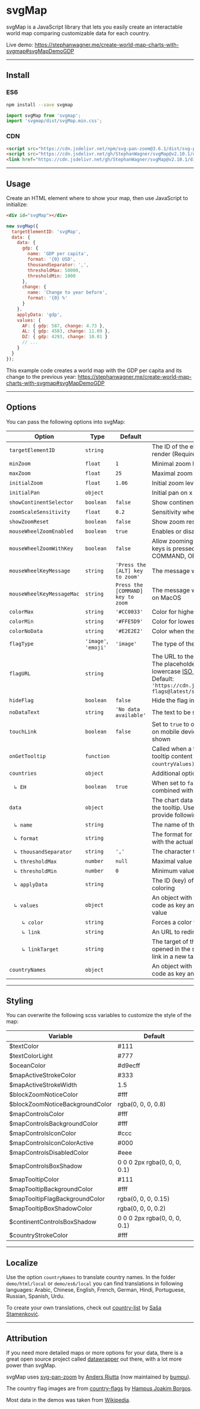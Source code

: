 # svgMap

svgMap is a JavaScript library that lets you easily create an interactable world map comparing customizable data for each country.

Live demo: https://stephanwagner.me/create-world-map-charts-with-svgmap#svgMapDemoGDP

---

## Install

### ES6

```bash
npm install --save svgmap
```

```javascript
import svgMap from 'svgmap';
import 'svgmap/dist/svgMap.min.css';
```

### CDN

```html
<script src="https://cdn.jsdelivr.net/npm/svg-pan-zoom@3.6.1/dist/svg-pan-zoom.min.js"></script>
<script src="https://cdn.jsdelivr.net/gh/StephanWagner/svgMap@v2.10.1/dist/svgMap.min.js"></script>
<link href="https://cdn.jsdelivr.net/gh/StephanWagner/svgMap@v2.10.1/dist/svgMap.min.css" rel="stylesheet">
```

---

## Usage

Create an HTML element where to show your map, then use JavaScript to initialize:

```html
<div id="svgMap"></div>
```

```javascript
new svgMap({
  targetElementID: 'svgMap',
  data: {
    data: {
      gdp: {
        name: 'GDP per capita',
        format: '{0} USD',
        thousandSeparator: ',',
        thresholdMax: 50000,
        thresholdMin: 1000
      },
      change: {
        name: 'Change to year before',
        format: '{0} %'
      }
    },
    applyData: 'gdp',
    values: {
      AF: { gdp: 587, change: 4.73 },
      AL: { gdp: 4583, change: 11.09 },
      DZ: { gdp: 4293, change: 10.01 }
      // ...
    }
  }
});
```

This example code creates a world map with the GDP per capita and its change to the previous year:
https://stephanwagner.me/create-world-map-charts-with-svgmap#svgMapDemoGDP

---

## Options

You can pass the following options into svgMap:

| Option                                                         | Type                 | Default                           |                                                                                                                                                                                                                                                                                          |
|----------------------------------------------------------------|----------------------|-----------------------------------|------------------------------------------------------------------------------------------------------------------------------------------------------------------------------------------------------------------------------------------------------------------------------------------|
| `targetElementID`                                              | `string`             |                                   | The ID of the element where the world map will render (Required)                                                                                                                                                                                                                         |
| `minZoom`                                                      | `float`              | `1`                               | Minimal zoom level                                                                                                                                                                                                                                                                       |
| `maxZoom`                                                      | `float`              | `25`                              | Maximal zoom level                                                                                                                                                                                                                                                                       |
| `initialZoom`                                                  | `float`              | `1.06`                            | Initial zoom level                                                                                                                                                                                                                                                                       |
| `initialPan`                                                   | `object`             |                                   | Initial pan on x and y axis (e.g. `{ x: 30, y: 60 }`)                                                                                                                                                                                                                                    |
| `showContinentSelector`                                        | `boolean`            | `false`                           | Show continent selector                                                                                                                                                                                                                                                                  |
| `zoomScaleSensitivity`                                         | `float`              | `0.2`                             | Sensitivity when zooming                                                                                                                                                                                                                                                                 |
| `showZoomReset`                                                | `boolean`            | `false`                           | Show zoom reset button                                                                                                                                                                                                                                                                   |
| `mouseWheelZoomEnabled`                                        | `boolean`            | `true`                            | Enables or disables zooming with the scroll wheel                                                                                                                                                                                                                                        |
| `mouseWheelZoomWithKey`                                        | `boolean`            | `false`                           | Allow zooming only when one of the following keys is pressed: SHIFT, CONTROL, ALT, COMMAND, OPTION                                                                                                                                                                                       |
| `mouseWheelKeyMessage`                                         | `string`             | `'Press the [ALT] key to zoom'`   | The message when trying to scroll without a key                                                                                                                                                                                                                                          |
| `mouseWheelKeyMessageMac`                                      | `string `            | `Press the [COMMAND] key to zoom` | The message when trying to scroll without a key on MacOS                                                                                                                                                                                                                                 |
| `colorMax`                                                     | `string`             | `'#CC0033'`                       | Color for highest value                                                                                                                                                                                                                                                                  |
| `colorMin`                                                     | `string`             | `'#FFE5D9'`                       | Color for lowest value                                                                                                                                                                                                                                                                   |
| `colorNoData`                                                  | `string`             | `'#E2E2E2'`                       | Color when there is no data                                                                                                                                                                                                                                                              |
| `flagType`                                                     | `'image'`, `'emoji'` | `'image'`                         | The type of the flag in the tooltip                                                                                                                                                                                                                                                      |
| `flagURL`                                                      | `string`             |                                   | The URL to the flags when using flag type `'image'`. The placeholder `{0}` will get replaced with the lowercase [ISO 3166-1 alpha-2](https://en.wikipedia.org/wiki/ISO_3166-1_alpha-2) country code. Default: `'https://cdn.jsdelivr.net/gh/hjnilsson/country-flags@latest/svg/{0}.svg'` |
| `hideFlag`                                                     | `boolean`            | `false`                           | Hide the flag in tooltips                                                                                                                                                                                                                                                                |
| `noDataText`                                                   | `string`             | `'No data available'`             | The text to be shown when no data is present                                                                                                                                                                                                                                             |
| `touchLink`                                                    | `boolean`            | `false`                           | Set to `true` to open the link (see `data.values.link`) on mobile devices, by default the tooltip will be shown                                                                                                                                                                          |
| `onGetTooltip`                                                 | `function`           |                                   | Called when a tooltip is created to custimize the tooltip content (`function (tooltipDiv, countryID, countryValues) { return 'Custom HTML'; }`)                                                                                                                                          |
| `countries`                                                    | `object`             |                                   | Additional options specific to countries:                                                                                                                                                                                                                                                |
| &nbsp;&nbsp;&nbsp;`↳ EH`                                       | `boolean`            | `true`                            | When set to `false`, Western Sahara (EH) will be combined with Morocco (MA)                                                                                                                                                                                                              |
| `data`                                                         | `object`             |                                   | The chart data to use for coloring and to show in the tooltip. Use a unique data-id as key and provide following options as value:                                                                                                                                                       |
| &nbsp;&nbsp;&nbsp;`↳ name`                                     | `string`             |                                   | The name of the data, it will be shown in the tooltip                                                                                                                                                                                                                                    |
| &nbsp;&nbsp;&nbsp;`↳ format`                                   | `string`             |                                   | The format for the data value, `{0}` will be replaced with the actual value                                                                                                                                                                                                              |
| &nbsp;&nbsp;&nbsp;`↳ thousandSeparator`                        | `string`             | `','`                             | The character to use as thousand separator                                                                                                                                                                                                                                               |
| &nbsp;&nbsp;&nbsp;`↳ thresholdMax`                             | `number`             | `null`                            | Maximal value to use for coloring calculations                                                                                                                                                                                                                                           |
| &nbsp;&nbsp;&nbsp;`↳ thresholdMin`                             | `number`             | `0`                               | Minimum value to use for coloring calculations                                                                                                                                                                                                                                           |
| &nbsp;&nbsp;&nbsp;`↳ applyData`                                | `string`             |                                   | The ID (key) of the data that will be used for coloring                                                                                                                                                                                                                                  |
| &nbsp;&nbsp;&nbsp;`↳ values`                                   | `object`             |                                   | An object with the [ISO 3166-1 alpha-2](https://en.wikipedia.org/wiki/ISO_3166-1_alpha-2) country code as key and the chart data for each country as value                                                                                                                               |
| &nbsp;&nbsp;&nbsp;&nbsp;&nbsp;&nbsp;&nbsp;&nbsp;`↳ color`      | `string`             |                                   | Forces a color for this country                                                                                                                                                                                                                                                          |
| &nbsp;&nbsp;&nbsp;&nbsp;&nbsp;&nbsp;&nbsp;&nbsp;`↳ link`       | `string`             |                                   | An URL to redirect to when clicking the country                                                                                                                                                                                                                                          |
| &nbsp;&nbsp;&nbsp;&nbsp;&nbsp;&nbsp;&nbsp;&nbsp;`↳ linkTarget` | `string`             |                                   | The target of the link. By default the link will be opened in the same tab. Use `'_blank'` to open the link in a new tab                                                                                                                                                                 |
| `countryNames`                                                 | `object`             |                                   | An object with the [ISO 3166-1 alpha-2](https://en.wikipedia.org/wiki/ISO_3166-1_alpha-2) country code as key and the country name as value                                                                                                                                              |
---

## Styling
You can overwrite the following scss variables to customize the style of the map:

| Variable                        | Default                      |
|---------------------------------|------------------------------|
| $textColor                      | #111                         |
| $textColorLight                 | #777                         |
| $oceanColor                     | #d9ecff                      |
| $mapActiveStrokeColor           | #333                         |
| $mapActiveStrokeWidth           | 1.5                          |
| $blockZoomNoticeColor           | #fff                         |
| $blockZoomNoticeBackgroundColor | rgba(0, 0, 0, 0.8)           |
| $mapControlsColor               | #fff                         |
| $mapControlsBackgroundColor     | #fff                         |
| $mapControlsIconColor           | #ccc                         |
| $mapControlsIconColorActive     | #000                         |
| $mapControlsDisabledColor       | #eee                         |
| $mapControlsBoxShadow           | 0 0 0 2px rgba(0, 0, 0, 0.1) |
| $mapTooltipColor                | #111                         |
| $mapTooltipBackgroundColor      | #fff                         |
| $mapTooltipFlagBackgroundColor  | rgba(0, 0, 0, 0.15)          |
| $mapTooltipBoxShadowColor       | rgba(0, 0, 0, 0.2)           |
| $continentControlsBoxShadow     | 0 0 0 2px rgba(0, 0, 0, 0.1) |
| $countryStrokeColor             | #fff                         |
---

## Localize

Use the option `countryNames` to translate country names. In the folder `demo/html/local` or `demo/es6/local` you can find translations in following languages: Arabic, Chinese, English, French, German, Hindi, Portuguese, Russian, Spanish, Urdu.

To create your own translations, check out [country-list](https://github.com/umpirsky/country-list) by [Saša Stamenković](https://github.com/umpirsky).

---

## Attribution

If you need more detailed maps or more options for your data, there is a great open source project called [datawrapper](https://github.com/datawrapper/datawrapper) out there, with a lot more power than svgMap.

svgMap uses [svg-pan-zoom](https://github.com/bumbu/svg-pan-zoom) by [Anders Riutta](https://github.com/ariutta) (now maintained by [bumpu](https://github.com/bumpu)).

The country flag images are from [country-flags](https://github.com/hampusborgos/country-flags) by [Hampus Joakim Borgos](https://github.com/hampusborgos).

Most data in the demos was taken from [Wikipedia](https://www.wikipedia.org).
